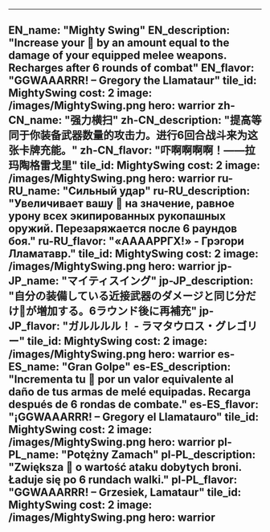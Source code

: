 ---

EN_name: "Mighty Swing"
EN_description: "Increase your 🔸 by an amount equal to the damage of your equipped melee weapons. Recharges after 6 rounds of combat"
EN_flavor: "GGWAAARRR! – Gregory the Llamataur"
tile_id: MightySwing
cost: 2
image: /images/MightySwing.png
hero: warrior
zh-CN_name: "强力横扫"
zh-CN_description: "提高等同于你装备武器数量的攻击力。进行6回合战斗来为这张卡牌充能。"
zh-CN_flavor: "吓啊啊啊啊！——拉玛陶格雷戈里"
tile_id: MightySwing
cost: 2
image: /images/MightySwing.png
hero: warrior
ru-RU_name: "Сильный удар"
ru-RU_description: "Увеличивает вашу 🔸 на значение, равное урону всех экипированных рукопашных оружий. Перезаряжается после 6 раундов боя."
ru-RU_flavor: "«ААААРРГХ!» - Грэгори Лламатавр."
tile_id: MightySwing
cost: 2
image: /images/MightySwing.png
hero: warrior
jp-JP_name: "マイティスイング"
jp-JP_description: "自分の装備している近接武器のダメージと同じ分だけ🔸が増加する。6ラウンド後に再補充"
jp-JP_flavor: "ガルルルル！ - ラマタウロス・グレゴリー"
tile_id: MightySwing
cost: 2
image: /images/MightySwing.png
hero: warrior
es-ES_name: "Gran Golpe"
es-ES_description: "Incrementa tu 🔸 por un valor equivalente al daño de tus armas de melé equipadas. Recarga después de 6 rondas de combate."
es-ES_flavor: "¡GGWAAARRR! – Gregory el Llamatauro"
tile_id: MightySwing
cost: 2
image: /images/MightySwing.png
hero: warrior
pl-PL_name: "Potężny Zamach"
pl-PL_description: "Zwiększa 🔸 o wartość ataku dobytych broni. Ładuje się po 6 rundach walki."
pl-PL_flavor: "GGWAAARRR! – Grzesiek, Lamataur"
tile_id: MightySwing
cost: 2
image: /images/MightySwing.png
hero: warrior
---